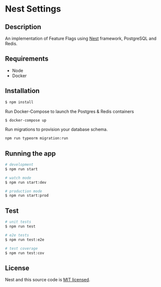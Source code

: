 # Nest Settings
## Description

An implementation of Feature Flags using [Nest](https://github.com/nestjs/nest) framework, PostgreSQL and Redis.

## Requirements
- Node
- Docker
## Installation

```bash
$ npm install
```

Run Docker-Compose to launch the Postgres & Redis containers

``` bash
$ docker-compose up
```

Run migrations to provision your database schema.

``` bash
npm run typeorm migration:run
```

## Running the app

```bash
# development
$ npm run start

# watch mode
$ npm run start:dev

# production mode
$ npm run start:prod
```

## Test

```bash
# unit tests
$ npm run test

# e2e tests
$ npm run test:e2e

# test coverage
$ npm run test:cov
```

## License

Nest and this source code is [MIT licensed](LICENSE).

